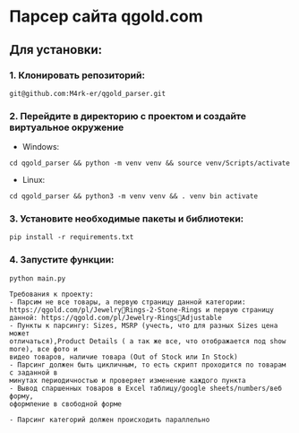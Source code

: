 # Парсер сайта qgold.com

## Для установки:
### 1. Клонировать репозиторий:
```
git@github.com:M4rk-er/qgold_parser.git
```
### 2. Перейдите в директорию с проектом и создайте виртуальное окружение
- Windows:
```
cd qgold_parser && python -m venv venv && source venv/Scripts/activate
```
- Linux:
```
cd qgold_parser && python3 -m venv venv && . venv bin activate
```
### 3. Установите необходимые пакеты и библиотеки:
```
pip install -r requirements.txt
```

### 4. Запустите функции:
```
python main.py

```
```
Требования к проекту: 
- Парсим не все товары, а первую страницу данной категории: https://qgold.com/pl/JewelryRings-2·Stone-Rings и первую страницу данной: https://qgold.com/pl/Jewelry-RingsAdjustable
- Пункты к парсингу: Sizes, MSRP (учесть, что для разных Sizes цена может
отличаться),Product Details ( а так же все, что отображается под show more), все фото и
видео товаров, наличие товара (Out of Stock или In Stock)
- Парсинг должен быть цикличным, то есть скрипт проходится по товарам с заданной в
минутах периодичностью и проверяет изменение каждого пункта
- Вывод спаршенных товаров в Excel таблицу/google sheets/numbers/веб форму, 
оформление в свободной форме

- Парсинг категорий должен происходить параллельно
```
